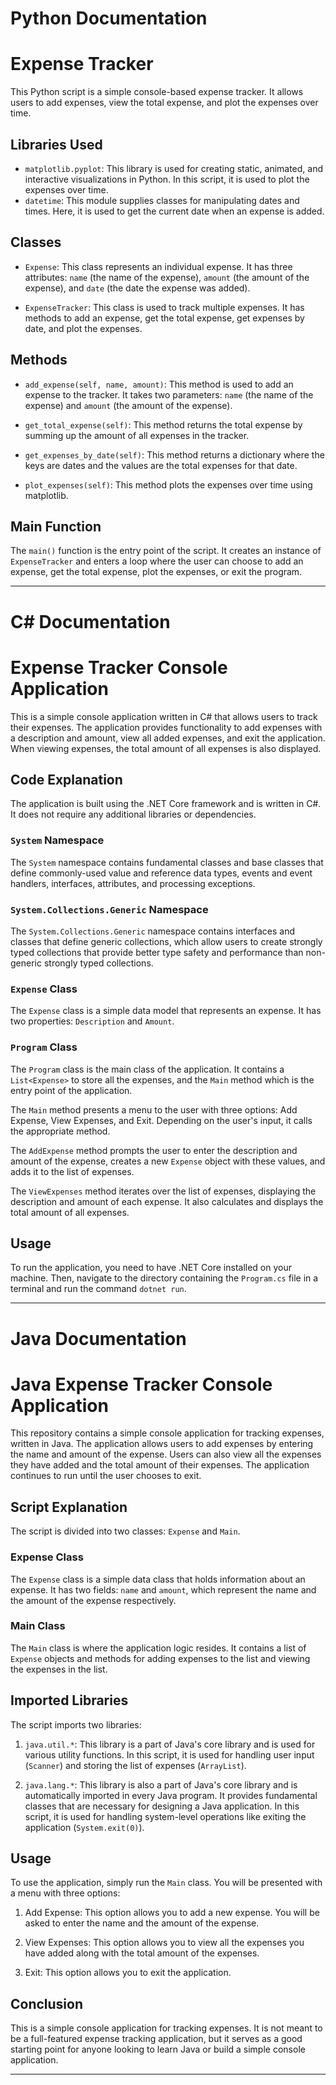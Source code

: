 # Python Documentation

# Expense Tracker

This Python script is a simple console-based expense tracker. It allows users to add expenses, view the total expense, and plot the expenses over time.

## Libraries Used

- `matplotlib.pyplot`: This library is used for creating static, animated, and interactive visualizations in Python. In this script, it is used to plot the expenses over time.
- `datetime`: This module supplies classes for manipulating dates and times. Here, it is used to get the current date when an expense is added.

## Classes

- `Expense`: This class represents an individual expense. It has three attributes: `name` (the name of the expense), `amount` (the amount of the expense), and `date` (the date the expense was added).

- `ExpenseTracker`: This class is used to track multiple expenses. It has methods to add an expense, get the total expense, get expenses by date, and plot the expenses.

## Methods

- `add_expense(self, name, amount)`: This method is used to add an expense to the tracker. It takes two parameters: `name` (the name of the expense) and `amount` (the amount of the expense).

- `get_total_expense(self)`: This method returns the total expense by summing up the amount of all expenses in the tracker.

- `get_expenses_by_date(self)`: This method returns a dictionary where the keys are dates and the values are the total expenses for that date.

- `plot_expenses(self)`: This method plots the expenses over time using matplotlib.

## Main Function

The `main()` function is the entry point of the script. It creates an instance of `ExpenseTracker` and enters a loop where the user can choose to add an expense, get the total expense, plot the expenses, or exit the program.

---

# C# Documentation

# Expense Tracker Console Application

This is a simple console application written in C# that allows users to track their expenses. The application provides functionality to add expenses with a description and amount, view all added expenses, and exit the application. When viewing expenses, the total amount of all expenses is also displayed.

## Code Explanation

The application is built using the .NET Core framework and is written in C#. It does not require any additional libraries or dependencies.

### `System` Namespace

The `System` namespace contains fundamental classes and base classes that define commonly-used value and reference data types, events and event handlers, interfaces, attributes, and processing exceptions.

### `System.Collections.Generic` Namespace

The `System.Collections.Generic` namespace contains interfaces and classes that define generic collections, which allow users to create strongly typed collections that provide better type safety and performance than non-generic strongly typed collections.

### `Expense` Class

The `Expense` class is a simple data model that represents an expense. It has two properties: `Description` and `Amount`.

### `Program` Class

The `Program` class is the main class of the application. It contains a `List<Expense>` to store all the expenses, and the `Main` method which is the entry point of the application.

The `Main` method presents a menu to the user with three options: Add Expense, View Expenses, and Exit. Depending on the user's input, it calls the appropriate method.

The `AddExpense` method prompts the user to enter the description and amount of the expense, creates a new `Expense` object with these values, and adds it to the list of expenses.

The `ViewExpenses` method iterates over the list of expenses, displaying the description and amount of each expense. It also calculates and displays the total amount of all expenses.

## Usage

To run the application, you need to have .NET Core installed on your machine. Then, navigate to the directory containing the `Program.cs` file in a terminal and run the command `dotnet run`.

---

# Java Documentation

# Java Expense Tracker Console Application

This repository contains a simple console application for tracking expenses, written in Java. The application allows users to add expenses by entering the name and amount of the expense. Users can also view all the expenses they have added and the total amount of their expenses. The application continues to run until the user chooses to exit.

## Script Explanation

The script is divided into two classes: `Expense` and `Main`.

### Expense Class

The `Expense` class is a simple data class that holds information about an expense. It has two fields: `name` and `amount`, which represent the name and the amount of the expense respectively.

### Main Class

The `Main` class is where the application logic resides. It contains a list of `Expense` objects and methods for adding expenses to the list and viewing the expenses in the list.

## Imported Libraries

The script imports two libraries:

1. `java.util.*`: This library is a part of Java's core library and is used for various utility functions. In this script, it is used for handling user input (`Scanner`) and storing the list of expenses (`ArrayList`).

2. `java.lang.*`: This library is also a part of Java's core library and is automatically imported in every Java program. It provides fundamental classes that are necessary for designing a Java application. In this script, it is used for handling system-level operations like exiting the application (`System.exit(0)`).

## Usage

To use the application, simply run the `Main` class. You will be presented with a menu with three options:

1. Add Expense: This option allows you to add a new expense. You will be asked to enter the name and the amount of the expense.

2. View Expenses: This option allows you to view all the expenses you have added along with the total amount of the expenses.

3. Exit: This option allows you to exit the application.

## Conclusion

This is a simple console application for tracking expenses. It is not meant to be a full-featured expense tracking application, but it serves as a good starting point for anyone looking to learn Java or build a simple console application.

---
